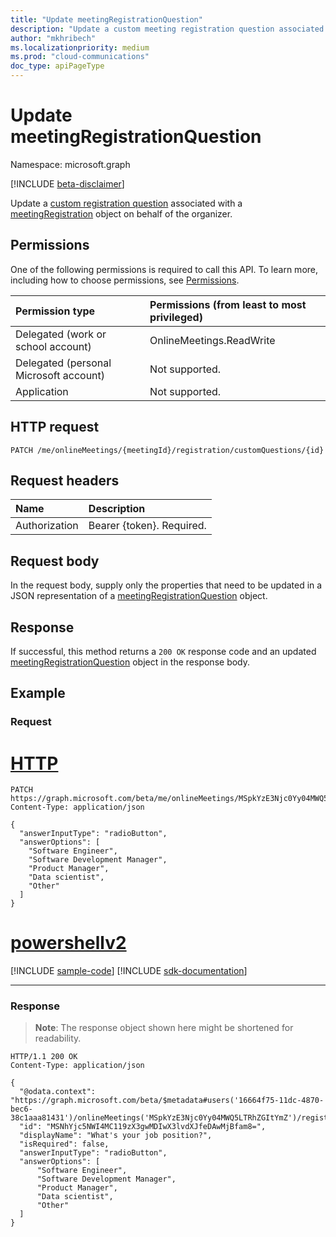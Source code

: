 ```yaml
---
title: "Update meetingRegistrationQuestion"
description: "Update a custom meeting registration question associated with a meetingRegistration object."
author: "mkhribech"
ms.localizationpriority: medium
ms.prod: "cloud-communications"
doc_type: apiPageType
---
```


# Update meetingRegistrationQuestion

Namespace: microsoft.graph

[!INCLUDE [beta-disclaimer](../../includes/beta-disclaimer.md)]

Update a [custom registration question](../resources/meetingregistrationquestion.md) associated with a [meetingRegistration](../resources/meetingregistration.md) object on behalf of the organizer.

## Permissions

One of the following permissions is required to call this API. To learn more, including how to choose permissions, see [Permissions](/graph/permissions-reference).

| Permission type | Permissions (from least to most privileged) |
|:----------------|:--------------------------------------------|
| Delegated (work or school account) | OnlineMeetings.ReadWrite |
| Delegated (personal Microsoft account) | Not supported. |
| Application | Not supported. |

## HTTP request
<!-- { "blockType": "ignored" } -->
```http
PATCH /me/onlineMeetings/{meetingId}/registration/customQuestions/{id}
```

## Request headers

| Name            | Description               |
| :-------------- | :------------------------ |
| Authorization   | Bearer {token}. Required. |

## Request body

In the request body, supply only the properties that need to be updated in a JSON representation of a [meetingRegistrationQuestion](../resources/meetingregistrationquestion.md) object.

## Response

If successful, this method returns a `200 OK` response code and an updated [meetingRegistrationQuestion](../resources/meetingregistrationquestion.md) object in the response body.

## Example

### Request


# [HTTP](#tab/http)
<!-- {
  "blockType": "request",
  "name": "update-custom-question",
  "sampleKeys": ["MSpkYzE3Njc0Yy04MWQ5LTRhZGItYmZ", "MSNhYjc5NWI4MC119zX3gwMDIwX3lvdXJfeDAwMjBfam8="]
}-->

```http
PATCH https://graph.microsoft.com/beta/me/onlineMeetings/MSpkYzE3Njc0Yy04MWQ5LTRhZGItYmZ/registration/customQuestions/MSNhYjc5NWI4MC119zX3gwMDIwX3lvdXJfeDAwMjBfam8=
Content-Type: application/json

{
  "answerInputType": "radioButton",
  "answerOptions": [
    "Software Engineer",
    "Software Development Manager",
    "Product Manager",
    "Data scientist",
    "Other"
  ]
}
```

# [powershellv2](#tab/powershellv2)
[!INCLUDE [sample-code](../includes/snippets/powershellv2/update-custom-question-powershellv2-snippets.md)]
[!INCLUDE [sdk-documentation](../includes/snippets/snippets-sdk-documentation-link.md)]

---

### Response

> **Note**: The response object shown here might be shortened for readability.

<!-- {
  "blockType": "response",
  "name": "update-custom-question",
  "@odata.type": "microsoft.graph.meetingRegistrationQuestion"
}-->

```http
HTTP/1.1 200 OK
Content-Type: application/json

{
  "@odata.context": "https://graph.microsoft.com/beta/$metadata#users('16664f75-11dc-4870-bec6-38c1aaa81431')/onlineMeetings('MSpkYzE3Njc0Yy04MWQ5LTRhZGItYmZ')/registration/customQuestions/$entity",
  "id": "MSNhYjc5NWI4MC119zX3gwMDIwX3lvdXJfeDAwMjBfam8=",
  "displayName": "What's your job position?",
  "isRequired": false,
  "answerInputType": "radioButton",
  "answerOptions": [
      "Software Engineer",
      "Software Development Manager",
      "Product Manager",
      "Data scientist",
      "Other"
  ]
}
```
